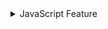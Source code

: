 <details>
  <summary>JavaScript Feature</summary>




## Nullish 

- ?? (Nullish Coalescing Operator)는 null이나 undefined인 경우에만 오른쪽 값을 반환하고, 그 외의 값이면 그대로 왼쪽 값을 반환
- || (Logical OR)는 “falsy” 값이라면(즉 false, 0, '', null, undefined, NaN 등) 오른쪽 값을 반환하고, “truthy” 값이라면 왼쪽 값을 반환

```javascript
const value1 = 0 || 5;    // 0은 falsy이므로, 결과는 5
const value2 = 0 ?? 5;    // 0은 null도 undefined도 아니므로, 결과는 0

console.log(value1); // 5
console.log(value2); // 0

const str1 = '' || '기본값';   // ''는 falsy이므로, 결과는 '기본값'
const str2 = '' ?? '기본값';   // ''는 null도 undefined도 아니므로, 결과는 ''

console.log(str1); // '기본값'
console.log(str2); // ''

let userName = null;
const displayName1 = userName || 'Guest'; // null은 falsy이므로, 'Guest'
const displayName2 = userName ?? 'Guest'; // null이므로, 'Guest'

console.log(displayName1); // 'Guest'
console.log(displayName2); // 'Guest'

```


##  numeric seperators
```javascript

```

```javascript


```

## Map Object vs Object
- Object (일반 객체): 프로그램의 데이터 모델과 행위(메서드) 를 묶는 범용 컨테이너이다.
- Map (ES2015 도입): 키-값 컬렉션만을 빠르고 예측 가능하게 다루기 위한 전용 자료구조이다.
### Object
```javascript

const user = { name: 'Jihee' };

// 추가/갱신
user.age = 30;               // dot notation
user['job'] = 'Frontend';    // bracket notation

// 조회
console.log(user.age);       // 30
console.log('job' in user);  // true

// 삭제
delete user.job;

// 반복
for (const [k, v] of Object.entries(user)) {
  console.log(k, v);
}

```
### Map
```javascript
const userMap = new Map();

// 추가/갱신
userMap.set('name', 'Jihee')
       .set('age', 30);

// 조회
userMap.get('age'); 
userMap.has('name');

// 삭제·비우기
userMap.delete('age');
userMap.clear();

// 반복 (삽입순 유지)
for (const [k, v] of userMap) {
  console.log(k, v);
}

```
### Type

```javascript
const o = {};
const m = new Map();

console.log(typeof o, typeof m);                 // object, object
console.log(o instanceof Map, m instanceof Map); // false, true
console.log(Object.prototype.toString.call(m));  // [object Map]
```



## IIFE: Immediately Invoked Function Expression


</details>